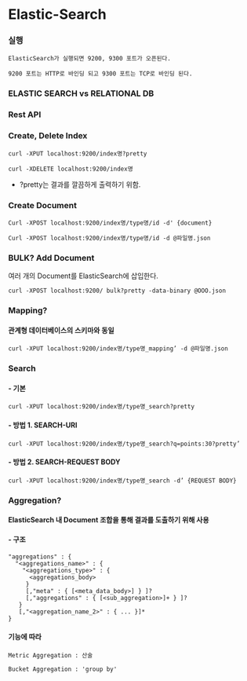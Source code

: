 # Elastic-Search

### 실행 
```
ElasticSearch가 실행되면 9200, 9300 포트가 오픈된다.

9200 포트는 HTTP로 바인딩 되고 9300 포트는 TCP로 바인딩 된다.
```
### ELASTIC SEARCH vs RELATIONAL DB

### Rest API

### Create, Delete Index

```
curl -XPUT localhost:9200/index명?pretty

curl -XDELETE localhost:9200/index명
```
- ?pretty는 결과를 깔끔하게 출력하기 위함.

### Create Document

```
Curl -XPOST localhost:9200/index명/type명/id -d' {document}

Curl -XPOST localhost:9200/index명/type명/id -d @파일명.json
```
  
### BULK? Add Document
여러 개의 Document를 ElasticSearch에 삽입한다.
```
curl -XPOST localhost:9200/ bulk?pretty -data-binary @OOO.json
```

### Mapping? 
#### 관계형 데이터베이스의 스키마와 동일
```
curl -XPUT localhost:9200/index명/type명_mapping’ -d @파일명.json
```
### Search
#### - 기본
```
curl -XPUT localhost:9200/index명/type명_search?pretty
```
#### - 방법 1. SEARCH-URI
```
curl -XPUT localhost:9200/index명/type명_search?q=points:30?pretty’
```
#### - 방법 2. SEARCH-REQUEST BODY
```
curl -XPUT localhost:9200/index명/type명_search -d’ {REQUEST BODY}
```
### Aggregation? 
#### ElasticSearch 내 Document 조합을 통해 결과를 도출하기 위해 사용
#### - 구조
```
"aggregations" : {
  "<aggregations_name>" : {
    "<aggregations_type>" : {
      <aggregations_body>
     }
     [,"meta" : { [<meta_data_body>] } ]?
     [,"aggregations" : { [<sub_aggregation>]+ } ]?
   }
   [,"<aggregation_name_2>" : { ... }]*
}
```
#### 기능에 따라 
```
Metric Aggregation : 산술

Bucket Aggregation : 'group by'
```

